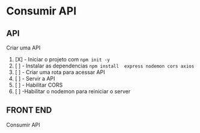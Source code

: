 # Consumir API

## API

Criar uma API
1. [X] - Iniciar o projeto com `npm init -y`
1. [ ]  - Instalar as dependencias  `npm install  express nodemon cors axios`
1. [ ]  - Criar uma rota para acessar API
1. [ ]  - Servir a API
1. [ ]  - Habilitar CORS
1. [ ]  -Habilitar  o nodemon para reiniciar  o server

## FRONT END
Consumir API
